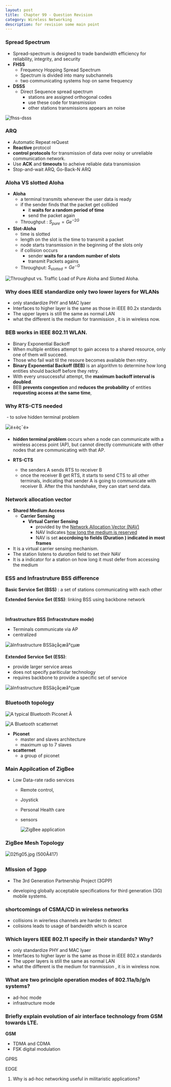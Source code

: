 ```yaml
---
layout: post
title:  Chapter 99 - Question Revision
category: Wireless Networking
description: for revision some main point
---
```





### Spread Spectrum

-  Spread-spectrum is designed to trade bandwidth efficiency for reliability, integrity, and security
-  **FHSS**
   -  Frequency Hopping Spread Spectrum
   -  Spectrum is divided into many subchannels 
   -  two communicating systems hop on same frequency
-  **DSSS**
   -  Direct Sequence spread spectrum
      -  stations are assigned orthogonal codes
      -  use these code for transmission
      -  other stations transmissions appears an noise

![fhss-dsss](https://i.imgur.com/UbF8Pr0.png)

### ARQ 

-  Automatic Repeat reQuest
-  **Reactive** protocol
-  **control protocols** for transmission of data over noisy or unreliable communication network.
-  Use **ACK** and **timeouts** to acheive reliable data transmission
-  Stop-and-wait ARQ, Go-Back-N ARQ



### Aloha VS slotted Aloha

-  **Aloha** 
   -  a terminal transmits whenever the user data is ready
   -  if the sender finds that the packet get collided
      -  it **waits for a random period of time** 
      -  send the packet again
   -  Throughput : $S_{pure} = Ge^{-2G}$
-  **Slot-Aloha**
   -  time is slotted
   -  length on the slot is the time to transmit a packet
   -  node starts transmission in the beginning of the slots only
   -  if collision occurs
      -  sender **waits for a random number of slots**
      -  transmit Packets agains
   -  Throughput:  $S_{slotted} = Ge^{-G}$

![Throughput vs. Traffic Load of Pure Aloha and Slotted Aloha.](https://upload.wikimedia.org/wikipedia/commons/thumb/a/a5/Aloha_PureVsSlotted.svg/1024px-Aloha_PureVsSlotted.svg.png)

 

### Why does IEEE standardize only two lower layers for WLANs

-  only standardize PHY and MAC lyaer
-  Interfaces to higher layer is the same as those in iEEE 80.2x standards
-  The upper layers is still the same as normal LAN
-  what the different is the medium for tranmission , it is in wireless now. 



### BEB works in IEEE 802.11 WLAN.

-  Binary Exponential Backoff
-  When multiple entities attempt to gain access to a shared resource, only one of them will succeed. 
-  Those who fail wait til the resoure becomes available then retry.
-  **Binary Exponential Backoff (BEB)** is an algorithm to determine how long entities should backoff before they retry. 
-  With every unsuccessful attempt, the **maximum backoff interval is doubled**.
-  BEB **prevents congestion** and **reduces the probability** of entities **requesting access at the same time**,

### Why RTS-CTS needed

​	- to solve hidden terminal problem

![é±èç¯é»](https://pic.pimg.tw/oilcut123/1393228354-2638627403.png)

-  **hidden terminal problem** occurs when a node can communicate with a wireless access point (AP), but cannot directly communicate with other nodes that are communicating with that AP.

-  **RTS-CTS**
   -  the senders A sends RTS to receiver B
   -  once the receiver B get RTS, it starts to send CTS to all other terminals, indicating that sender A is going to communicate with receiver B. After the this handshake, they can start send data.

### Network allocation vector

-  **Shared Medium Access**
   -  **Carrier Sensing**
      -  **Virtual Carrier Sensing** 
         -  provided by the <u>Network Allocation Vector (NAV)</u>
         -  NAV Indicates <u>how long the medium is reserved</u>
         -  NAV is set **acccrdoing to fields (Duration ) indicated in most frames**
-  It is a virtual carrier sensing mechanism. 
-  The station listens to *duration* field to set their NAV
-  It is a indicator for a station on how long it must defer from accessing the medium



### ESS and Infrastruture BSS difference

**Basic Service Set (BSS)** : a set of stations communicating with each other

**Extended Service Set (ESS)**: linking BSS using backbone network

​	

 **Infrastructure BSS (Infracstruture mode)**

-  Terminals communicate via  AP 
-  centralized

![ãInfrastructure BSSãçåçæå°çµæ](http://4.bp.blogspot.com/_mx1N_ZN8DgU/Sm6wcnWhGGI/AAAAAAAAAWs/5OslarklpWs/s400/2.jpg)

**Extended Service Set (ESS)**:

-  provide larger service areas
-  does not specify pariticular technology
-  requires backbone to provide a specific set of service 

![ãInfrastructure BSSãçåçæå°çµæ](http://4.bp.blogspot.com/_mx1N_ZN8DgU/Sm6wcnWhGGI/AAAAAAAAAWs/5OslarklpWs/s400/2.jpg)

### Bluetooth topology

![A typical Bluetooth Piconet Â ](https://www.researchgate.net/profile/Farhat_Saleemi2/publication/228990705/figure/fig1/AS:393606675353600@1470854552026/A-typical-Bluetooth-Piconet.png)

![A Bluetooth scatternet](https://www.researchgate.net/profile/Xu_Cheng23/publication/4162479/figure/fig2/AS:667607342538754@1536181402464/A-Bluetooth-scatternet.png)

-  **Piconet** 
   -  master and slaves architecture
   -  maximum up to 7 slaves
-  **scatternet**
   -  a group of piconet

### **Main Appilcation of ZigBee**

-  Low Data-rate radio services

   -  Remote control,

   -  Joystick

   -  Personal Health care

   -  sensors

      ![ZigBee application](https://i.imgur.com/DtCu7G3.png)

### ZigBee Mesh Topology 

![02fig05.jpg (500Ã417)](http://ptgmedia.pearsoncmg.com/images/chap2_9780137134854/elementLinks/02fig05.jpg)

### MIssion of 3gpp

-  The 3rd Generation Partnership Project (3GPP)

-  developing globally acceptable specifications for third generation (3G) mobile systems. 

### shortcomings of CSMA/CD in wireless networks

-  collisions in wirerless channels are harder to detect
-  colisions leads to usage of bandwidth which is scarce

### Which layers IEEE 802.11 specify in their standards? Why?

-  only standardize PHY and MAC lyaer
-  Interfaces to higher layer is the same as those in iEEE 802.x standards
-  The upper layers is still the same as normal LAN
-  what the different is the medium for tranmission , it is in wireless now. 

### What are two principle operation modes of 802.11a/b/g/n systems?

-  ad-hoc mode
-  infrastructure mode

### Briefly explain evolution of air interface technology from GSM towards LTE.

**GSM**

-  TDMA and CDMA
-  FSK digital modulation

GPRS

EDGE

1. Why is ad-hoc networking useful in militaristic applications?

